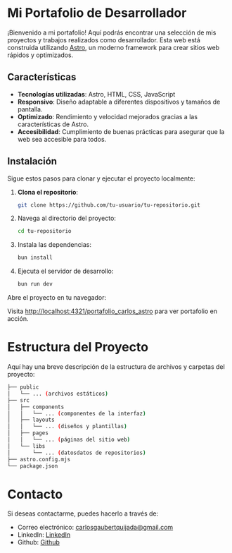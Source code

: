 # Mi Portafolio de Desarrollador

¡Bienvenido a mi portafolio! Aquí podrás encontrar una selección de mis proyectos y trabajos realizados como desarrollador. Esta web está construida utilizando <a href="https://astro.build/" target="_blank">Astro</a>, un moderno framework para crear sitios web rápidos y optimizados.

## Características

- **Tecnologías utilizadas**: Astro, HTML, CSS, JavaScript
- **Responsivo**: Diseño adaptable a diferentes dispositivos y tamaños de pantalla.
- **Optimizado**: Rendimiento y velocidad mejorados gracias a las características de Astro.
- **Accesibilidad**: Cumplimiento de buenas prácticas para asegurar que la web sea accesible para todos.

## Instalación

Sigue estos pasos para clonar y ejecutar el proyecto localmente:

1. **Clona el repositorio**:

   ```bash
   git clone https://github.com/tu-usuario/tu-repositorio.git
   ```

2. Navega al directorio del proyecto:

   ```bash
   cd tu-repositorio
   ```

3. Instala las dependencias:

   ```bash
   bun install
   ```

4. Ejecuta el servidor de desarrollo:

   ```bash
   bun run dev
   ```

Abre el proyecto en tu navegador:

Visita <http://localhost:4321/portafolio_carlos_astro> para ver portafolio en acción.

# Estructura del Proyecto

Aquí hay una breve descripción de la estructura de archivos y carpetas del proyecto:

```bash
├── public
│   └── ... (archivos estáticos)
├── src
│   ├── components
│   │   └── ... (componentes de la interfaz)
│   ├── layouts
│   │   └── ... (diseños y plantillas)
│   ├── pages
│   │   └── ... (páginas del sitio web)
│   └── libs
│       └── ... (datosdatos de repositorios)
├── astro.config.mjs
└── package.json
```

# Contacto

Si deseas contactarme, puedes hacerlo a través de:

- Correo electrónico: <carlosgaubertquijada@gmail.com>
- LinkedIn: [LinkedIn](https://www.linkedin.com/in/carlos-gaub-quijada/)
- Github: [Github](https://github.com/CarlosGaubertQ|)
